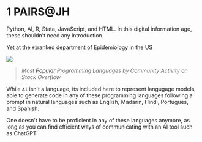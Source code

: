 # 1 PAIRS@JH

Python, AI, R, Stata, JavaScript, and HTML. In this digital information age, these shouldn't need any introduction. 

Yet at the `#1`ranked department of Epidemiology in the US

![](https://careerkarma.com/blog/wp-content/uploads/2021/04/Programming-Languages-Report-Infographics-04.jpg)

> _Most [Popular](https://careerkarma.com/blog/top-programming-languages-2021/) Programming Languages by Community Activity on Stack Overflow_

While `AI` isn't a language, its included here to represent langugage models, able to generate code in any of these programming languages following a prompt in natural languages such as English, Madarin, Hindi, Portugues, and Spanish. 

One doesn't have to be proficient in any of these languages anymore, as long as you can find efficient ways of communicating with an AI tool such as ChatGPT.

```{tableofcontents}
```
